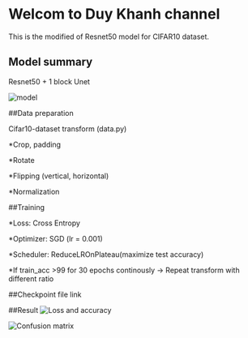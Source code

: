# Welcom to Duy Khanh channel
This is the modified of Resnet50 model for CIFAR10 dataset.
## Model summary
Resnet50 + 1 block Unet

![model]()

##Data preparation

Cifar10-dataset transform (data.py)

*Crop, padding

*Rotate

*Flipping (vertical, horizontal)

*Normalization

##Training

*Loss: Cross Entropy

*Optimizer: SGD (lr = 0.001)

*Scheduler: ReduceLROnPlateau(maximize test accuracy)

*If train_acc >99 for 30 epochs continously -> Repeat transform with different ratio

##Checkpoint file link

##Result
![Loss and accuracy]()

![Confusion matrix]()
